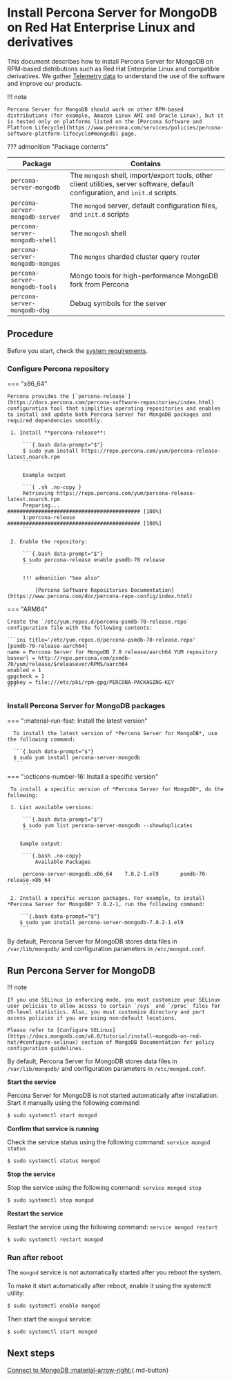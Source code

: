 # Install Percona Server for MongoDB on Red Hat Enterprise Linux and derivatives

This document describes how to install Percona Server for MongoDB on RPM-based distributions such as Red Hat Enterprise Linux and compatible derivatives. We gather [Telemetry data](../telemetry.md) to understand the use of the software and improve our products.

!!! note

    Percona Server for MongoDB should work on other RPM-based distributions (for example, Amazon Linux AMI and Oracle Linux), but it is tested only on platforms listed on the [Percona Software and Platform Lifecycle](https://www.percona.com/services/policies/percona-software-platform-lifecycle#mongodb) page. 

??? admonition "Package contents"

   | Package                 | Contains                                 |
   | ----------------------- | -----------------------------------------|
   | `percona-server-mongodb`| The `mongosh` shell, import/export tools, other client utilities, server software, default configuration, and `init.d` scripts. |
   | `percona-server-mongodb-server`| The `mongod` server, default configuration files, and `init.d` scripts|
   | `percona-server-mongodb-shell` | The `mongosh` shell |
   | `percona-server-mongodb-mongos`| The `mongos` sharded cluster query router |
   | `percona-server-mongodb-tools` | Mongo tools for high-performance MongoDB fork from Percona|
   | `percona-server-mongodb-dbg`   | Debug symbols for the server  |

## Procedure

Before you start, check the [system requirements](../system-requirements.md).

### Configure Percona repository

=== "x86_64"

    Percona provides the [`percona-release`](https://docs.percona.com/percona-software-repositories/index.html) configuration tool that simplifies operating repositories and enables to install and update both Percona Server for MongoDB packages and required dependencies smoothly.    

     1. Install **percona-release**:     

         ```{.bash data-prompt="$"}
         $ sudo yum install https://repo.percona.com/yum/percona-release-latest.noarch.rpm
         ```
         
         Example output     

         ```{ .sh .no-copy }
         Retrieving https://repo.percona.com/yum/percona-release-latest.noarch.rpm
         Preparing...                ########################################### [100%]
         1:percona-release        ########################################### [100%]
         ```     

     2. Enable the repository: 
        
         ```{.bash data-prompt="$"}
         $ sudo percona-release enable psmdb-70 release
         ```
        
         !!! admonition "See also"     

             [Percona Software Repositories Documentation](https://www.percona.com/doc/percona-repo-config/index.html)

=== "ARM64"

    Create the `/etc/yum.repos.d/percona-psmdb-70-release.repo` configuration file with the following contents:

    ```ini title='/etc/yum.repos.d/percona-psmdb-70-release.repo'
    [psmdb-70-release-aarch64]
    name = Percona Server for MongoDB 7.0 release/aarch64 YUM repository
    baseurl = http://repo.percona.com/psmdb-70/yum/release/$releasever/RPMS/aarch64
    enabled = 1
    gpgcheck = 1
    gpgkey = file:///etc/pki/rpm-gpg/PERCONA-PACKAGING-KEY
    ```
   
### Install Percona Server for MongoDB packages

=== ":material-run-fast: Install the latest version"

      To install the latest version of *Percona Server for MongoDB*, use the following command:

      ```{.bash data-prompt="$"}
      $ sudo yum install percona-server-mongodb
      ```

=== ":octicons-number-16: Install a specific version"

     To install a specific version of *Percona Server for MongoDB*, do the following:

     1. List available versions:

         ```{.bash data-prompt="$"}
         $ sudo yum list percona-server-mongodb --showduplicates
         ```

        Sample output:

         ```{.bash .no-copy}
             Available Packages
         
         percona-server-mongodb.x86_64    7.0.2-1.el9       psmdb-70-release-x86_64
         ```

     2. Install a specific version packages. For example, to install *Percona Server for MongoDB* 7.0.2-1, run the following command:

        ```{.bash data-prompt="$"}
        $ sudo yum install percona-server-mongodb-7.0.2-1.el9
        ```

By default, Percona Server for MongoDB stores data files in `/var/lib/mongodb/`
and configuration parameters in `/etc/mongod.conf`.

## Run Percona Server for MongoDB

!!! note

    If you use SELinux in enforcing mode, you must customize your SELinux user policies to allow access to certain `/sys` and `/proc` files for OS-level statistics. Also, you must customize directory and port access policies if you are using non-default locations.

    Please refer to [Configure SELinux](https://docs.mongodb.com/v6.0/tutorial/install-mongodb-on-red-hat/#configure-selinux) section of MongoDB Documentation for policy configuration guidelines.

By default, Percona Server for MongoDB stores data files in `/var/lib/mongodb/`
and configuration parameters in `/etc/mongod.conf`.

**Start the service**

Percona Server for MongoDB is not started automatically after installation.
Start it manually using the following command:

```{.bash data-prompt="$"}
$ sudo systemctl start mongod
```

**Confirm that service is running**

Check the service status using the following command: `service mongod status`

```{.bash data-prompt="$"}
$ sudo systemctl status mongod
```

**Stop the service**

Stop the service using the following command: `service mongod stop`

```{.bash data-prompt="$"}
$ sudo systemctl stop mongod
```

**Restart the service**

Restart the service using the following command: `service mongod restart`

```{.bash data-prompt="$"}
$ sudo systemctl restart mongod
```

### Run after reboot

The `mongod` service is not automatically started
after you reboot the system.

To make it start automatically after reboot, enable it using the systemctl utility:

```{.bash data-prompt="$"}
$ sudo systemctl enable mongod
```

Then start the `mongod` service:

```{.bash data-prompt="$"}
$ sudo systemctl start mongod
```

## Next steps

[Connect to MongoDB :material-arrow-right:](../connect.md){.md-button}


